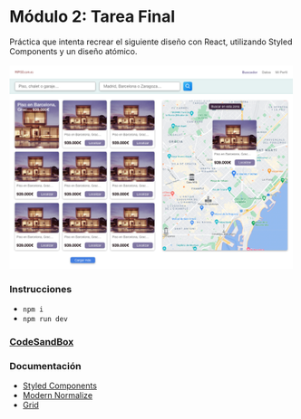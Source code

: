 # Módulo 2: Tarea Final

Práctica que intenta recrear el siguiente diseño con React, utilizando Styled Components y un diseño atómico.
<br>  
<img src="project/1.png" width="500">

### Instrucciones

- `npm i`
- `npm run dev`

### [CodeSandBox](https://codesandbox.io/p/github/eliashz/ra-m2-tarea-final/draft/red-forest)

### Documentación

- [Styled Components](https://styled-components.com/)
- [Modern Normalize](https://github.com/sindresorhus/modern-normalize)
- [Grid](https://css-tricks.com/snippets/css/complete-guide-grid/)
